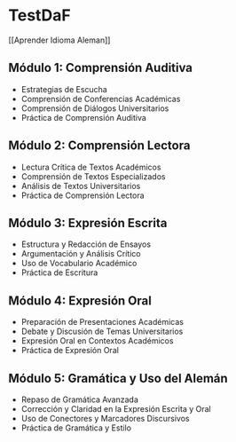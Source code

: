# TestDaF

[[Aprender Idioma Aleman]]

## Módulo 1: Comprensión Auditiva

- Estrategias de Escucha
- Comprensión de Conferencias Académicas
- Comprensión de Diálogos Universitarios
- Práctica de Comprensión Auditiva

## Módulo 2: Comprensión Lectora

- Lectura Crítica de Textos Académicos
- Comprensión de Textos Especializados
- Análisis de Textos Universitarios
- Práctica de Comprensión Lectora

## Módulo 3: Expresión Escrita

- Estructura y Redacción de Ensayos
- Argumentación y Análisis Crítico
- Uso de Vocabulario Académico
- Práctica de Escritura

## Módulo 4: Expresión Oral

- Preparación de Presentaciones Académicas
- Debate y Discusión de Temas Universitarios
- Expresión Oral en Contextos Académicos
- Práctica de Expresión Oral

## Módulo 5: Gramática y Uso del Alemán

- Repaso de Gramática Avanzada
- Corrección y Claridad en la Expresión Escrita y Oral
- Uso de Conectores y Marcadores Discursivos
- Práctica de Gramática y Estilo



